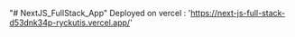 "# NextJS_FullStack_App" 
Deployed on vercel : 'https://next-js-full-stack-d53dnk34p-ryckutis.vercel.app/'
